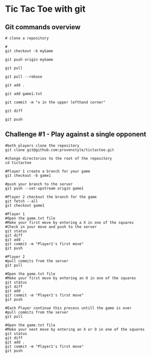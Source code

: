 # Tic Tac Toe with git

## Git commands overview

    # clone a repository

    #
    git checkout -b myGame

    git push origin myGame

    git pull

    git pull --rebase

    git add .

    git add game1.txt

    git commit -m "x in the upper lefthand corner"

    git diff

    git push

## Challenge #1 - Play against a single opponent

    #both players clone the repository
    git clone git@github.com:provenstyle/tictactoe.git

    #change directories to the root of the repository
    cd tictactoe

    #Player 1 create a branch for your game
    git checkout -b game1

    #push your branch to the server
    git push --set-upstream origin game1

    #Player 2 checkout the branch for the game
    git fetch --all
    git checkout game1

    #Player 1
    #Open the game.txt file
    #Make your first move by entering a X in one of the squares
    #Check in your move and push to the server
    git status
    git diff
    git add .
    git commit -m "Player1's first move"
    git push

    #Player 2
    #pull commits from the server
    git pull

    #Open the game.txt file
    #Make your first move by entering an O in one of the squares
    git status
    git diff
    git add .
    git commit -m "Player1's first move"
    git push

    #Each Player continue this process untill the game is over
    #pull commits from the server
    git pull

    #Open the game.txt file
    #Make your next move by entering an X or O in one of the squares
    git status
    git diff
    git add .
    git commit -m "Player1's first move"
    git push